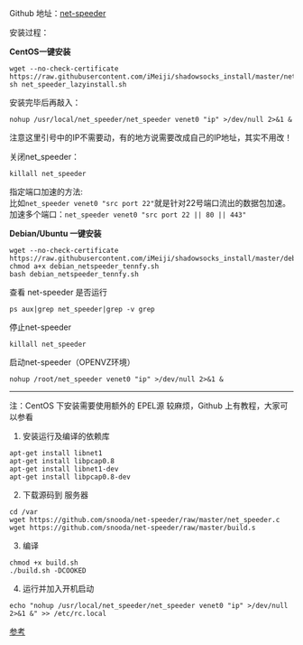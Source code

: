 Github 地址：[net-speeder](https://github.com/snooda/net-speeder)  

安装过程：  

**CentOS一键安装**  
```
wget --no-check-certificate https://raw.githubusercontent.com/iMeiji/shadowsocks_install/master/net_speeder_lazyinstall.sh
sh net_speeder_lazyinstall.sh
```

安装完毕后再敲入：  
```
nohup /usr/local/net_speeder/net_speeder venet0 "ip" >/dev/null 2>&1 &
```
注意这里引号中的IP不需要动，有的地方说需要改成自己的IP地址，其实不用改！  

关闭net_speeder：  
```
killall net_speeder
```

指定端口加速的方法:  
比如`net_speeder venet0 "src port 22"`就是针对22号端口流出的数据包加速。  
加速多个端口：`net_speeder venet0 "src port 22 || 80 || 443"﻿`  

**Debian/Ubuntu 一键安装**  
```
wget --no-check-certificate https://raw.githubusercontent.com/iMeiji/shadowsocks_install/master/debian_netspeeder_tennfy.sh
chmod a+x debian_netspeeder_tennfy.sh
bash debian_netspeeder_tennfy.sh
```

查看 net-speeder 是否运行  
```
ps aux|grep net_speeder|grep -v grep
```

停止net-speeder  
```
killall net_speeder
```
启动net-speeder（OPENVZ环境）  
```
nohup /root/net_speeder venet0 "ip" >/dev/null 2>&1 &
```

***

注：CentOS 下安装需要使用额外的 EPEL源 较麻烦，Github 上有教程，大家可以参看  
1. 安装运行及编译的依赖库   
``` 
apt-get install libnet1
apt-get install libpcap0.8
apt-get install libnet1-dev
apt-get install libpcap0.8-dev
```
2. 下载源码到 服务器  
```
cd /var
wget https://github.com/snooda/net-speeder/raw/master/net_speeder.c
wget https://github.com/snooda/net-speeder/raw/master/build.s
```
3. 编译  
```
chmod +x build.sh
./build.sh -DCOOKED
```
4. 运行并加入开机启动  
```
echo "nohup /usr/local/net_speeder/net_speeder venet0 "ip" >/dev/null 2>&1 &" >> /etc/rc.local
```

[参考](http://www.cmsky.com/vps-net-speeder/)